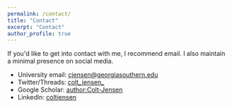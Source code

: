 ```yaml
---
permalink: /contact/
title: "Contact"
excerpt: "Contact"
author_profile: true
---
```


If you'd like to get into contact with me, I recommend email. I also maintain a minimal presence on social media. 

* University email: cjensen@georgiasouthern.edu
* Twitter/Threads: [colt_jensen_](https://twitter.com/colt_jensen_)
* Google Scholar: [author:Colt-Jensen](https://scholar.google.com/citations?user=XkCEPH4AAAAJ&hl=en)
* LinkedIn: [coltjensen](https://www.linkedin.com/in/coltjensen/)
